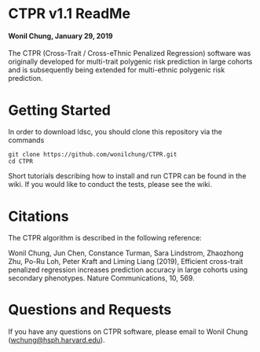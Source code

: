 # CTPR v1.1 ReadMe
#### Wonil Chung, January 29, 2019

The CTPR (Cross-Trait / Cross-eThnic Penalized Regression) software was originally developed for multi-trait polygenic risk prediction in large cohorts and is subsequently being extended for multi-ethnic polygenic risk prediction.


# Getting Started
In order to download ldsc, you should clone this repository via the commands

    git clone https://github.com/wonilchung/CTPR.git
    cd CTPR

Short tutorials describing how to install and run CTPR can be found in the wiki. If you would like to conduct the tests, please see the wiki.

# Citations
The CTPR algorithm is described in the following reference:

Wonil Chung, Jun Chen, Constance Turman, Sara Lindstrom, Zhaozhong Zhu, Po-Ru Loh, Peter Kraft and Liming Liang (2019), Efficient cross-trait penalized regression increases prediction accuracy in large cohorts using secondary phenotypes. Nature Communications, 10, 569.

# Questions and Requests
If you have any questions on CTPR software, please email to Wonil Chung (wchung@hsph.harvard.edu).
